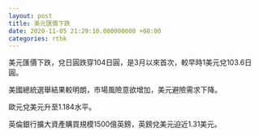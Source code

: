 ```yaml
---
layout: post
title: 美元匯價下跌
date: 2020-11-05 21:29:10.000000000 +08:00
categories: rthk
---
```


美元匯價下跌，兌日圓跌穿104日圓，是3月以來首次，較早時1美元兌103.6日圓。

美國總統選舉結果較明朗，市場風險意欲增加，美元避險需求下降。

歐元兌美元升至1.184水平。

英倫銀行擴大資產購買規模1500億英鎊，英鎊兌美元迫近1.31美元。
